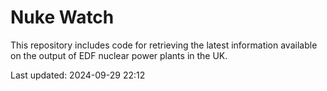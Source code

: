 # Nuke Watch

This repository includes code for retrieving the latest information available on the output of EDF nuclear power plants in the UK.

Last updated: 2024-09-29 22:12